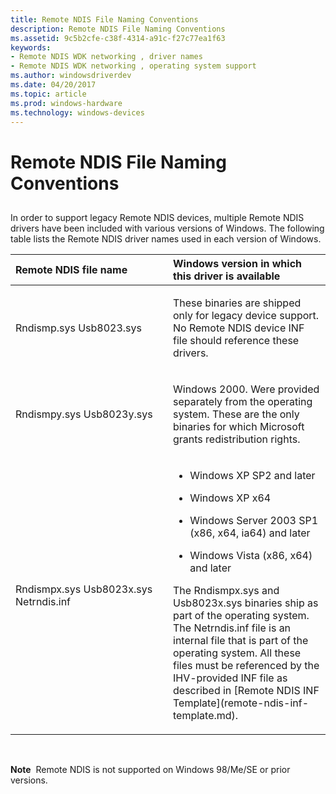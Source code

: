 ```yaml
---
title: Remote NDIS File Naming Conventions
description: Remote NDIS File Naming Conventions
ms.assetid: 9c5b2cfe-c38f-4314-a91c-f27c77ea1f63
keywords:
- Remote NDIS WDK networking , driver names
- Remote NDIS WDK networking , operating system support
ms.author: windowsdriverdev
ms.date: 04/20/2017
ms.topic: article
ms.prod: windows-hardware
ms.technology: windows-devices
---
```


# Remote NDIS File Naming Conventions


## <a href="" id="ddk-benefits-of-remote-ndis-ng"></a>


In order to support legacy Remote NDIS devices, multiple Remote NDIS drivers have been included with various versions of Windows. The following table lists the Remote NDIS driver names used in each version of Windows.

<table>
<colgroup>
<col width="50%" />
<col width="50%" />
</colgroup>
<thead>
<tr class="header">
<th align="left">Remote NDIS file name</th>
<th align="left">Windows version in which this driver is available</th>
</tr>
</thead>
<tbody>
<tr class="odd">
<td align="left"><p>Rndismp.sys Usb8023.sys</p></td>
<td align="left"><p>These binaries are shipped only for legacy device support. No Remote NDIS device INF file should reference these drivers.</p></td>
</tr>
<tr class="even">
<td align="left"><p>Rndismpy.sys Usb8023y.sys</p></td>
<td align="left"><p>Windows 2000. Were provided separately from the operating system. These are the only binaries for which Microsoft grants redistribution rights.</p></td>
</tr>
<tr class="odd">
<td align="left"><p>Rndismpx.sys Usb8023x.sys Netrndis.inf</p></td>
<td align="left"><ul>
<li><p>Windows XP SP2 and later</p></li>
<li><p>Windows XP x64</p></li>
<li><p>Windows Server 2003 SP1 (x86, x64, ia64) and later</p></li>
<li><p>Windows Vista (x86, x64) and later</p></li>
</ul>
<p>The Rndismpx.sys and Usb8023x.sys binaries ship as part of the operating system. The Netrndis.inf file is an internal file that is part of the operating system. All these files must be referenced by the IHV-provided INF file as described in [Remote NDIS INF Template](remote-ndis-inf-template.md).</p></td>
</tr>
</tbody>
</table>

 

**Note**  Remote NDIS is not supported on Windows 98/Me/SE or prior versions.

 

 

 





